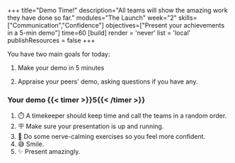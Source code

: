 +++
title="Demo Time!"
description="All teams will show the amazing work they have done so far."
modules="The Launch"
week="2"
skills=["Communication","Confidence"]
objectives=["Present your achievements in a 5-min demo"]
time=60
[build]
  render = 'never'
  list = 'local'
  publishResources = false
+++

You have two main goals for today:

1. Make your demo in 5 minutes

2. Appraise your peers' demo, asking questions if you have any.

### Your demo {{< timer >}}5{{< /timer >}}

1. ⏱️ A timekeeper should keep time and call the teams in a random order.
2. 🪧 Make sure your presentation is up and running.
3. 🫣 Do some nerve-calming exercises so you feel more confident.
4. 😅 Smile.
5. ✨ Present amazingly.

